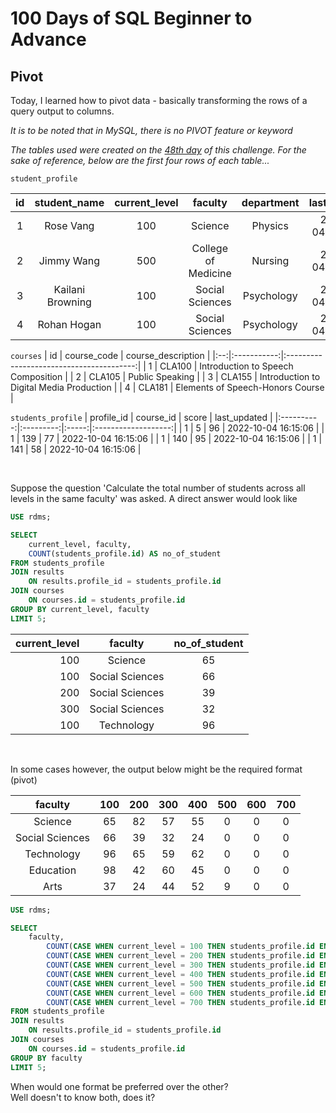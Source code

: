 # 100 Days of SQL Beginner to Advance
## Pivot

Today, I learned how to pivot data - basically transforming the rows of a query output to columns. 

*It is to be noted that in MySQL, there is no PIVOT feature or keyword*

*The tables used were created on the [48th day](https://github.com/Oyebamiji-Micheal/100-Days-of-SQL-Beginner-to-Advance/tree/master/Log/days/day48th) of this challenge. For the sake of reference, below are the first four rows of each table...*

```student_profile```

| id | student_name     | current_level | faculty             | department | last_updated        |
|:--:|:----------------:|:-------------:|:-------------------:|:----------:|--------------------:|
|  1 | Rose Vang        |           100 | Science             | Physics    | 2022-10-04 16:15:04 |
|  2 | Jimmy Wang       |           500 | College of Medicine | Nursing    | 2022-10-04 16:15:04 |
|  3 | Kailani Browning |           100 | Social Sciences     | Psychology | 2022-10-04 16:15:04 |
|  4 | Rohan Hogan      |           100 | Social Sciences     | Psychology | 2022-10-04 16:15:04 |

```courses```
| id | course_code | course_description                       |
|:--:|:-----------:|:----------------------------------------:|
|  1 | CLA100      | Introduction to Speech Composition       |
|  2 | CLA105      | Public Speaking                          |
|  3 | CLA155      | Introduction to Digital Media Production |
|  4 | CLA181      | Elements of Speech-Honors Course         |

```students_profile```
| profile_id | course_id | score | last_updated        |
|:----------:|:---------:|:-----:|:-------------------:|
|          1 |         5 |    96 | 2022-10-04 16:15:06 |
|          1 |       139 |    77 | 2022-10-04 16:15:06 |
|          1 |       140 |    95 | 2022-10-04 16:15:06 |
|          1 |       141 |    58 | 2022-10-04 16:15:06 |

<br> 

Suppose the question 'Calculate the total number of students across all levels in the same faculty' was asked. A direct answer would look like

```SQL
USE rdms;

SELECT 
	current_level, faculty, 
    COUNT(students_profile.id) AS no_of_student
FROM students_profile
JOIN results 
	ON results.profile_id = students_profile.id
JOIN courses
	ON courses.id = students_profile.id
GROUP BY current_level, faculty
LIMIT 5;
```

| current_level | faculty         | no_of_student |
|--------------:|:---------------:|:--------------:|
|           100 | Science         |             65 |
|           100 | Social Sciences |             66 |
|           200 | Social Sciences |             39 |
|           300 | Social Sciences |             32 |
|           100 | Technology      |             96 |

<br>

In some cases however, the output below might be the required format (pivot)

| faculty         | 100 | 200 | 300 | 400 | 500 | 600 | 700 |
|:---------------:|:---:|:---:|:---:|:---:|:---:|:---:|:---:|
| Science         |  65 |  82 |  57 |  55 |   0 |   0 |   0 |
| Social Sciences |  66 |  39 |  32 |  24 |   0 |   0 |   0 |
| Technology      |  96 |  65 |  59 |  62 |   0 |   0 |   0 |
| Education       |  98 |  42 |  60 |  45 |   0 |   0 |   0 |
| Arts            |  37 |  24 |  44 |  52 |   9 |   0 |   0 |


```SQL
USE rdms;

SELECT
	faculty,
        COUNT(CASE WHEN current_level = 100 THEN students_profile.id END) AS '100',
	    COUNT(CASE WHEN current_level = 200 THEN students_profile.id END) AS '200',
        COUNT(CASE WHEN current_level = 300 THEN students_profile.id END) AS '300',
        COUNT(CASE WHEN current_level = 400 THEN students_profile.id END) AS '400',
        COUNT(CASE WHEN current_level = 500 THEN students_profile.id END) AS '500',
        COUNT(CASE WHEN current_level = 600 THEN students_profile.id END) AS '600',
        COUNT(CASE WHEN current_level = 700 THEN students_profile.id END) AS '700'
FROM students_profile
JOIN results 
	ON results.profile_id = students_profile.id
JOIN courses
	ON courses.id = students_profile.id
GROUP BY faculty
LIMIT 5;
```

When would one format be preferred over the other?     
Well doesn't to know both, does it?